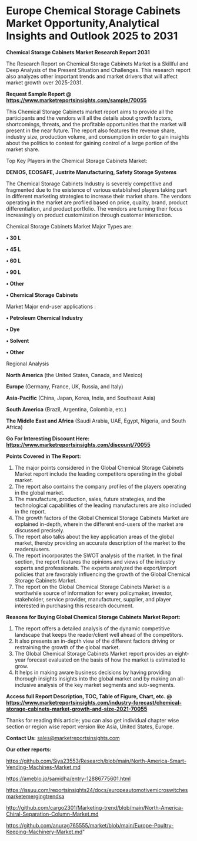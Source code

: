  # Europe Chemical Storage Cabinets Market Opportunity,Analytical Insights and Outlook 2025 to 2031

<strong>Chemical Storage Cabinets Market Research Report 2031</strong>

The Research Report on Chemical Storage Cabinets Market is a Skillful and Deep Analysis of the Present Situation and Challenges. This research report also analyzes other important trends and market drivers that will affect market growth over 2025-2031.

<strong>Request Sample Report @ <a href=https://www.marketreportsinsights.com/sample/70055>https://www.marketreportsinsights.com/sample/70055</a></strong>

This Chemical Storage Cabinets market report aims to provide all the participants and the vendors will all the details about growth factors, shortcomings, threats, and the profitable opportunities that the market will present in the near future. The report also features the revenue share, industry size, production volume, and consumption in order to gain insights about the politics to contest for gaining control of a large portion of the market share.

Top Key Players in the Chemical Storage Cabinets Market:

<strong>DENIOS, ECOSAFE, Justrite Manufacturing, Safety Storage Systems</strong>

The Chemical Storage Cabinets Industry is severely competitive and fragmented due to the existence of various established players taking part in different marketing strategies to increase their market share. The vendors operating in the market are profiled based on price, quality, brand, product differentiation, and product portfolio. The vendors are turning their focus increasingly on product customization through customer interaction.

Chemical Storage Cabinets Market Major Types are:

<strong>• 30 L

• 45 L

• 60 L

• 90 L

• Other

• Chemical Storage Cabinets</strong>

Market Major end-user applications :

<strong>• Petroleum Chemical Industry

• Dye

• Solvent

• Other</strong>

Regional Analysis

</u><strong><b>North America</b></strong> (the United States, Canada, and Mexico)

<strong><b>Europe </b></strong>(Germany, France, UK, Russia, and Italy)

<strong><b>Asia-Pacific</b></strong> (China, Japan, Korea, India, and Southeast Asia)

<strong><b>South America</b></strong> (Brazil, Argentina, Colombia, etc.)

<strong><b>The Middle East and Africa</b></strong> (Saudi Arabia, UAE, Egypt, Nigeria, and South Africa)

<strong>Go For Interesting Discount Here: <a href=https://www.marketreportsinsights.com/discount/70055>https://www.marketreportsinsights.com/discount/70055</a></strong>

<strong>Points Covered in The Report:</strong>
<ol>
  <li>The major points considered in the Global Chemical Storage Cabinets Market report include the leading competitors operating in the global market.</li>
  <li>The report also contains the company profiles of the players operating in the global market.</li>
  <li>The manufacture, production, sales, future strategies, and the technological capabilities of the leading manufacturers are also included in the report.</li>
  <li>The growth factors of the Global Chemical Storage Cabinets Market are explained in-depth, wherein the different end-users of the market are discussed precisely.</li>
  <li>The report also talks about the key application areas of the global market, thereby providing an accurate description of the market to the readers/users.</li>
  <li>The report incorporates the SWOT analysis of the market. In the final section, the report features the opinions and views of the industry experts and professionals. The experts analyzed the export/import policies that are favorably influencing the growth of the Global Chemical Storage Cabinets Market.</li>
  <li>The report on the Global Chemical Storage Cabinets Market is a worthwhile source of information for every policymaker, investor, stakeholder, service provider, manufacturer, supplier, and player interested in purchasing this research document.</li>
</ol>
<strong>Reasons for Buying Global Chemical Storage Cabinets Market Report:</strong>

<ol>
  <li>The report offers a detailed analysis of the dynamic competitive landscape that keeps the reader/client well ahead of the competitors.</li>
  <li>It also presents an in-depth view of the different factors driving or restraining the growth of the global market.</li>
  <li>The Global Chemical Storage Cabinets Market report provides an eight-year forecast evaluated on the basis of how the market is estimated to grow.</li>
  <li>It helps in making aware business decisions by having providing thorough insights insights into the global market and by making an all-inclusive analysis of the key market segments and sub-segments.</li>
</ol>
<strong>Access full Report Description, TOC, Table of Figure, Chart, etc. @ <a href=https://www.marketreportsinsights.com/industry-forecast/chemical-storage-cabinets-market-growth-and-size-2021-70055>https://www.marketreportsinsights.com/industry-forecast/chemical-storage-cabinets-market-growth-and-size-2021-70055</a></strong>


Thanks for reading this article; you can also get individual chapter wise section or region wise report version like Asia, United States, Europe.

<strong>Contact Us:</strong>
sales@marketreportsinsights.com

<strong>Our other reports:</strong>

<a href=https://github.com/Siya23553/Research/blob/main/North-America-Smart-Vending-Machines-Market.md>https://github.com/Siya23553/Research/blob/main/North-America-Smart-Vending-Machines-Market.md</a>

<a href=https://ameblo.jp/samidha/entry-12886775601.html>https://ameblo.jp/samidha/entry-12886775601.html</a>

<a href=https://issuu.com/reportsinsights24/docs/europeautomotivemicroswitchesmarketemergingtrendsa>https://issuu.com/reportsinsights24/docs/europeautomotivemicroswitchesmarketemergingtrendsa</a>

<a href=http://github.com/cargo2301/Marketing-trend/blob/main/North-America-Chiral-Separation-Column-Market.md>http://github.com/cargo2301/Marketing-trend/blob/main/North-America-Chiral-Separation-Column-Market.md</a>

<a href=https://github.com/anurag765555/market/blob/main/Europe-Poultry-Keeping-Machinery-Market.md>https://github.com/anurag765555/market/blob/main/Europe-Poultry-Keeping-Machinery-Market.md</a>"

